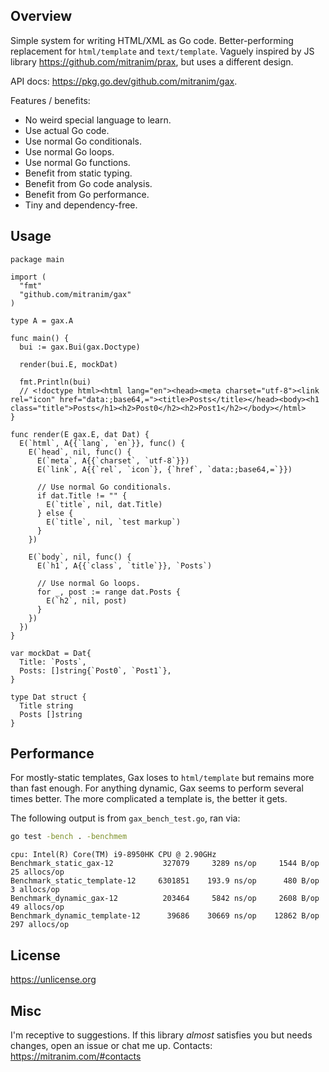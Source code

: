 ## Overview

Simple system for writing HTML/XML as Go code. Better-performing replacement for `html/template` and `text/template`. Vaguely inspired by JS library https://github.com/mitranim/prax, but uses a different design.

API docs: https://pkg.go.dev/github.com/mitranim/gax.

Features / benefits:

  * No weird special language to learn.
  * Use actual Go code.
  * Use normal Go conditionals.
  * Use normal Go loops.
  * Use normal Go functions.
  * Benefit from static typing.
  * Benefit from Go code analysis.
  * Benefit from Go performance.
  * Tiny and dependency-free.

## Usage

```golang
package main

import (
  "fmt"
  "github.com/mitranim/gax"
)

type A = gax.A

func main() {
  bui := gax.Bui(gax.Doctype)

  render(bui.E, mockDat)

  fmt.Println(bui)
  // <!doctype html><html lang="en"><head><meta charset="utf-8"><link rel="icon" href="data:;base64,="><title>Posts</title></head><body><h1 class="title">Posts</h1><h2>Post0</h2><h2>Post1</h2></body></html>
}

func render(E gax.E, dat Dat) {
  E(`html`, A{{`lang`, `en`}}, func() {
    E(`head`, nil, func() {
      E(`meta`, A{{`charset`, `utf-8`}})
      E(`link`, A{{`rel`, `icon`}, {`href`, `data:;base64,=`}})

      // Use normal Go conditionals.
      if dat.Title != "" {
        E(`title`, nil, dat.Title)
      } else {
        E(`title`, nil, `test markup`)
      }
    })

    E(`body`, nil, func() {
      E(`h1`, A{{`class`, `title`}}, `Posts`)

      // Use normal Go loops.
      for _, post := range dat.Posts {
        E(`h2`, nil, post)
      }
    })
  })
}

var mockDat = Dat{
  Title: `Posts`,
  Posts: []string{`Post0`, `Post1`},
}

type Dat struct {
  Title string
  Posts []string
}
```

## Performance

For mostly-static templates, Gax loses to `html/template` but remains more than fast enough. For anything dynamic, Gax seems to perform several times better. The more complicated a template is, the better it gets.

The following output is from `gax_bench_test.go`, ran via:

```sh
go test -bench . -benchmem
```

```
cpu: Intel(R) Core(TM) i9-8950HK CPU @ 2.90GHz
Benchmark_static_gax-12           327079     3289 ns/op     1544 B/op     25 allocs/op
Benchmark_static_template-12     6301851    193.9 ns/op      480 B/op      3 allocs/op
Benchmark_dynamic_gax-12          203464     5842 ns/op     2608 B/op     49 allocs/op
Benchmark_dynamic_template-12      39686    30669 ns/op    12862 B/op    297 allocs/op
```

## License

https://unlicense.org

## Misc

I'm receptive to suggestions. If this library _almost_ satisfies you but needs changes, open an issue or chat me up. Contacts: https://mitranim.com/#contacts
